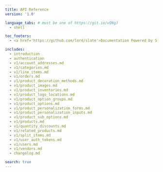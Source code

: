 ```yaml
---
title: API Reference
version: '1.0'

language_tabs: # must be one of https://git.io/vQNgJ
  - shell

toc_footers:
  - <a href='https://github.com/lord/slate'>Documentation Powered by Slate</a>

includes:
  - introduction
  - authentication
  - v1/account_addresses.md
  - v1/categories.md
  - v1/line_items.md
  - v1/orders.md
  - v1/product_decoration_methods.md
  - v1/product_images.md
  - v1/product_inventories.md
  - v1/product_logo_locations.md
  - v1/product_option_groups.md
  - v1/product_options.md
  - v1/product_personalization_forms.md
  - v1/product_personalization_inputs.md
  - v1/product_sub_options.md
  - v1/products.md
  - v1/quantity_discounts.md
  - v1/related_products.md
  - v1/split_items.md
  - v1/user_auth_tokens.md
  - v1/users.md
  - v1/vendors.md
  - changelog.md

search: true
---
```

